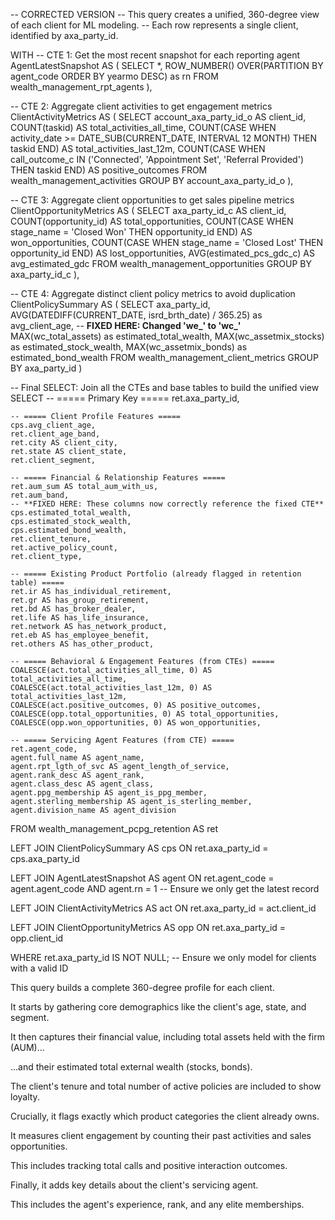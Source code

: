 -- CORRECTED VERSION
-- This query creates a unified, 360-degree view of each client for ML modeling.
-- Each row represents a single client, identified by axa_party_id.

WITH
-- CTE 1: Get the most recent snapshot for each reporting agent
AgentLatestSnapshot AS (
    SELECT
        *,
        ROW_NUMBER() OVER(PARTITION BY agent_code ORDER BY yearmo DESC) as rn
    FROM wealth_management_rpt_agents
),

-- CTE 2: Aggregate client activities to get engagement metrics
ClientActivityMetrics AS (
    SELECT
        account_axa_party_id_o AS client_id,
        COUNT(taskid) AS total_activities_all_time,
        COUNT(CASE WHEN activity_date >= DATE_SUB(CURRENT_DATE, INTERVAL 12 MONTH) THEN taskid END) AS total_activities_last_12m,
        COUNT(CASE WHEN call_outcome_c IN ('Connected', 'Appointment Set', 'Referral Provided') THEN taskid END) AS positive_outcomes
    FROM wealth_management_activities
    GROUP BY account_axa_party_id_o
),

-- CTE 3: Aggregate client opportunities to get sales pipeline metrics
ClientOpportunityMetrics AS (
    SELECT
        axa_party_id_c AS client_id,
        COUNT(opportunity_id) AS total_opportunities,
        COUNT(CASE WHEN stage_name = 'Closed Won' THEN opportunity_id END) AS won_opportunities,
        COUNT(CASE WHEN stage_name = 'Closed Lost' THEN opportunity_id END) AS lost_opportunities,
        AVG(estimated_pcs_gdc_c) AS avg_estimated_gdc
    FROM wealth_management_opportunities
    GROUP BY axa_party_id_c
),

-- CTE 4: Aggregate distinct client policy metrics to avoid duplication
ClientPolicySummary AS (
    SELECT
        axa_party_id,
        AVG(DATEDIFF(CURRENT_DATE, isrd_brth_date) / 365.25) as avg_client_age,
        -- **FIXED HERE: Changed 'we_' to 'wc_'**
        MAX(wc_total_assets) as estimated_total_wealth,
        MAX(wc_assetmix_stocks) as estimated_stock_wealth,
        MAX(wc_assetmix_bonds) as estimated_bond_wealth
    FROM wealth_management_client_metrics
    GROUP BY axa_party_id
)


-- Final SELECT: Join all the CTEs and base tables to build the unified view
SELECT
    -- ===== Primary Key =====
    ret.axa_party_id,

    -- ===== Client Profile Features =====
    cps.avg_client_age,
    ret.client_age_band,
    ret.city AS client_city,
    ret.state AS client_state,
    ret.client_segment,

    -- ===== Financial & Relationship Features =====
    ret.aum_sum AS total_aum_with_us,
    ret.aum_band,
    -- **FIXED HERE: These columns now correctly reference the fixed CTE**
    cps.estimated_total_wealth,
    cps.estimated_stock_wealth,
    cps.estimated_bond_wealth,
    ret.client_tenure,
    ret.active_policy_count,
    ret.client_type,

    -- ===== Existing Product Portfolio (already flagged in retention table) =====
    ret.ir AS has_individual_retirement,
    ret.gr AS has_group_retirement,
    ret.bd AS has_broker_dealer,
    ret.life AS has_life_insurance,
    ret.network AS has_network_product,
    ret.eb AS has_employee_benefit,
    ret.others AS has_other_product,

    -- ===== Behavioral & Engagement Features (from CTEs) =====
    COALESCE(act.total_activities_all_time, 0) AS total_activities_all_time,
    COALESCE(act.total_activities_last_12m, 0) AS total_activities_last_12m,
    COALESCE(act.positive_outcomes, 0) AS positive_outcomes,
    COALESCE(opp.total_opportunities, 0) AS total_opportunities,
    COALESCE(opp.won_opportunities, 0) AS won_opportunities,

    -- ===== Servicing Agent Features (from CTE) =====
    ret.agent_code,
    agent.full_name AS agent_name,
    agent.rpt_lgth_of_svc AS agent_length_of_service,
    agent.rank_desc AS agent_rank,
    agent.class_desc AS agent_class,
    agent.ppg_membership AS agent_is_ppg_member,
    agent.sterling_membership AS agent_is_sterling_member,
    agent.division_name AS agent_division

FROM
    wealth_management_pcpg_retention AS ret

LEFT JOIN ClientPolicySummary AS cps
    ON ret.axa_party_id = cps.axa_party_id

LEFT JOIN AgentLatestSnapshot AS agent
    ON ret.agent_code = agent.agent_code AND agent.rn = 1 -- Ensure we only get the latest record

LEFT JOIN ClientActivityMetrics AS act
    ON ret.axa_party_id = act.client_id

LEFT JOIN ClientOpportunityMetrics AS opp
    ON ret.axa_party_id = opp.client_id

WHERE
    ret.axa_party_id IS NOT NULL; -- Ensure we only model for clients with a valid ID





This query builds a complete 360-degree profile for each client.

It starts by gathering core demographics like the client's age, state, and segment.

It then captures their financial value, including total assets held with the firm (AUM)...

...and their estimated total external wealth (stocks, bonds).

The client's tenure and total number of active policies are included to show loyalty.

Crucially, it flags exactly which product categories the client already owns.

It measures client engagement by counting their past activities and sales opportunities.

This includes tracking total calls and positive interaction outcomes.

Finally, it adds key details about the client's servicing agent.

This includes the agent's experience, rank, and any elite memberships.
